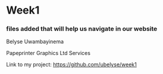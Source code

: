 # Week1

### files added that will help us navigate in our website

Belyse Uwambayinema

Papeprinter Graphics Ltd Services

Link to my project: https://github.com/ubelyse/week1